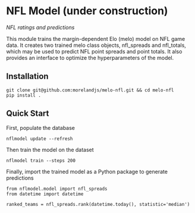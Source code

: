 NFL Model (under construction)
==============================

*NFL ratings and predictions*

This module trains the margin-dependent Elo (melo) model on NFL game data. It creates two trained melo class objects, nfl_spreads and nfl_totals, which may be used to predict NFL point spreads and point totals. It also provides an interface to optimize the hyperparameters of the model.

Installation
------------

```
git clone git@github.com:morelandjs/melo-nfl.git && cd melo-nfl
pip install .
```

Quick Start
-----------
First, populate the database
```
nflmodel update --refresh
```
Then train the model on the dataset
```
nflmodel train --steps 200
```
Finally, import the trained model as a Python package to generate predictions
```
from nflmodel.model import nfl_spreads
from datetime import datetime

ranked_teams = nfl_spreads.rank(datetime.today(), statistic='median')
```
